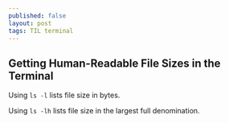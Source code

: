 ```yaml
---
published: false
layout: post
tags: TIL terminal
---
```

## Getting Human-Readable File Sizes in the Terminal

Using `ls -l` lists file size in bytes.

Using `ls -lh` lists file size in the largest full denomination.
